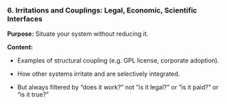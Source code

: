 ### **6. Irritations and Couplings: Legal, Economic, Scientific Interfaces**

  

**Purpose:** Situate your system without reducing it.

**Content:**

- Examples of structural coupling (e.g. GPL license, corporate adoption).
    
- How other systems irritate and are selectively integrated.
    
- But always filtered by “does it work?” not “is it legal?” or “is it paid?” or “is it true?”